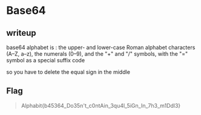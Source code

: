 # Base64
## writeup

base64 alphabet is : the upper- and lower-case Roman alphabet characters (A–Z, a–z), the numerals (0–9), and the "+" and "/" symbols, with the "=" symbol as a special suffix code

so you have to delete the equal sign in the middle 

## Flag
> Alphabit{b45364_Do35n't_c0ntAin_3qu4l_5iGn_In_7h3_m1Ddl3}

